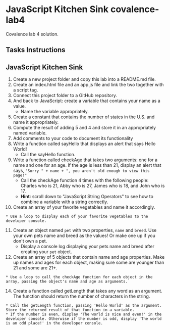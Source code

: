 # JavaScript Kitchen Sink covalence-lab4
 Covalence lab 4 solution.

## Tasks Instructions

## JavaScript Kitchen Sink

1. Create a new project folder and copy this lab into a README.md file.
2. Create an index.html file and an app.js file and link the two together with a script tag.
3. Connect this project folder to a GitHub repository.
4. And back to JavaScript: create a variable that contains your name as a value.
    * Name the variable appropriately.
5. Create a constant that contains the number of states in the U.S. and name it appropriately.
6. Compute the result of adding 5 and 4 and store it in an appropriately named variable.
7. Add comments to your code to document its functionality
8. Write a function called sayHello that displays an alert that says Hello World!
    * Call the sayHello function.
9. Write a function called checkAge that takes two arguments: one for a name and one for an age. If the age is less than 21, display an alert that says, `"Sorry " + name + ", you aren't old enough to view this page!"`
    * Call the checkAge function 4 times with the following people: Charles who is 21, Abby who is 27, James who is 18, and John who is 17.
    * **Hint**: scroll down to "JavaScript String Operators" to see how to combine a variable with a string correctly.
10. Create an array of your favorite vegetables and name it accordingly.
```
* Use a loop to display each of your favorite vegetables to the developer console.
```
11. Create an object named `pet` with two properties, `name` and `breed`. Use your own pets name and breed as the values! Or make one up if you don't own a pet.
    * Display a console log displaying your pets name and breed after creating your `pet` object.
12. Create an array of 5 objects that contain name and age properties. Make up names and ages for each object, making sure some are younger than 21 and some are 21+.
```
* Use a loop to call the checkAge function for each object in the array, passing the object's name and age as arguments.
```
14. Create a function called getLength that takes any word as an argument. The function should return the number of characters in the string.
```
* Call the getLength function, passing 'Hello World' as the argument. Store the returned result of that function in a variable.
* If the number is even, display 'The world is nice and even!' in the developer console. Otherwise if the number is odd, display 'The world is an odd place!' in the developer console.
```
